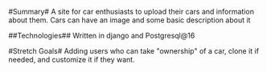 #Summary#
A site for car enthusiasts to upload their cars and information about them.
Cars can have an image and some basic description about it

##Technologies##
Written in django and Postgresql@16

#Stretch Goals#
Adding users who can take "ownership" of a car, clone it if needed, and customize it if they want. 

